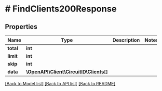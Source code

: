 # # FindClients200Response

## Properties

Name | Type | Description | Notes
------------ | ------------- | ------------- | -------------
**total** | **int** |  |
**limit** | **int** |  |
**skip** | **int** |  |
**data** | [**\OpenAPI\Client\CircuitID\Clients[]**](Clients.md) |  |

[[Back to Model list]](../../README.md#models) [[Back to API list]](../../README.md#endpoints) [[Back to README]](../../README.md)
